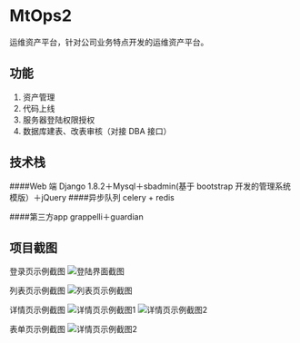 # MtOps2
运维资产平台，针对公司业务特点开发的运维资产平台。

## 功能
1. 资产管理
2. 代码上线
3. 服务器登陆权限授权
4. 数据库建表、改表审核（对接 DBA 接口）

## 技术栈
####Web 端
Django 1.8.2＋Mysql＋sbadmin(基于 bootstrap 开发的管理系统模版）＋jQuery
####异步队列
celery + redis

####第三方app
grappelli＋guardian

## 项目截图
登录页示例截图
![登陆界面截图](https://github.com/chenxc86/MtOps2/raw/master/static/imgs/QQ20160214-3.png)

列表页示例截图
![列表页示例截图](https://github.com/chenxc86/MtOps2/raw/master/static/imgs/QQ20160214-2.png)

详情页示例截图
![详情页示例截图1](https://github.com/chenxc86/MtOps2/raw/master/static/imgs/QQ20160214-0.png)
![详情页示例截图2](https://github.com/chenxc86/MtOps2/raw/master/static/imgs/QQ20160214-1.png)

表单页示例截图
![详情页示例截图2](https://github.com/chenxc86/MtOps2/raw/master/static/imgs/QQ20160214-4.png)
